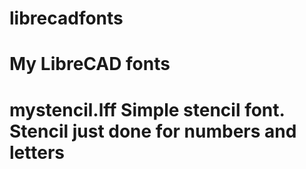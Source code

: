 # librecadfonts
#
# My LibreCAD fonts
#
# mystencil.lff    Simple stencil font. Stencil just done for numbers and letters
#
